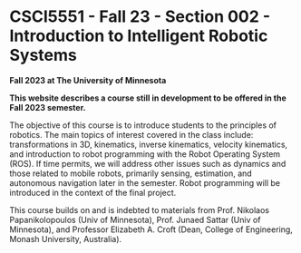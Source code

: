# CSCI5551 - Fall 23 - Section 002 - Introduction to Intelligent Robotic Systems 

**Fall 2023 at The University of Minnesota**

**This website describes a course still in development to be offered in the Fall 2023 semester.**

The objective of this course is to introduce students to the principles of robotics. The main topics of interest covered in the class include: transformations in 3D, kinematics, inverse kinematics, velocity kinematics, and introduction to robot programming with the Robot
Operating System (ROS). If time permits, we will address other issues such as dynamics and those related to mobile robots, primarily sensing, estimation, and autonomous navigation later in the semester. Robot programming will be introduced in the context of the final project.

This course builds on and is indebted to materials from Prof. Nikolaos Papanikolopoulos (Univ of Minnesota), Prof. Junaed Sattar (Univ of Minnesota), and Professor Elizabeth A. Croft (Dean, College of Engineering, Monash University, Australia).
